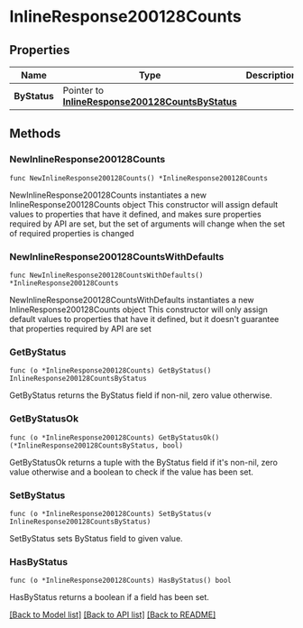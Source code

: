 # InlineResponse200128Counts

## Properties

Name | Type | Description | Notes
------------ | ------------- | ------------- | -------------
**ByStatus** | Pointer to [**InlineResponse200128CountsByStatus**](InlineResponse200128CountsByStatus.md) |  | [optional] 

## Methods

### NewInlineResponse200128Counts

`func NewInlineResponse200128Counts() *InlineResponse200128Counts`

NewInlineResponse200128Counts instantiates a new InlineResponse200128Counts object
This constructor will assign default values to properties that have it defined,
and makes sure properties required by API are set, but the set of arguments
will change when the set of required properties is changed

### NewInlineResponse200128CountsWithDefaults

`func NewInlineResponse200128CountsWithDefaults() *InlineResponse200128Counts`

NewInlineResponse200128CountsWithDefaults instantiates a new InlineResponse200128Counts object
This constructor will only assign default values to properties that have it defined,
but it doesn't guarantee that properties required by API are set

### GetByStatus

`func (o *InlineResponse200128Counts) GetByStatus() InlineResponse200128CountsByStatus`

GetByStatus returns the ByStatus field if non-nil, zero value otherwise.

### GetByStatusOk

`func (o *InlineResponse200128Counts) GetByStatusOk() (*InlineResponse200128CountsByStatus, bool)`

GetByStatusOk returns a tuple with the ByStatus field if it's non-nil, zero value otherwise
and a boolean to check if the value has been set.

### SetByStatus

`func (o *InlineResponse200128Counts) SetByStatus(v InlineResponse200128CountsByStatus)`

SetByStatus sets ByStatus field to given value.

### HasByStatus

`func (o *InlineResponse200128Counts) HasByStatus() bool`

HasByStatus returns a boolean if a field has been set.


[[Back to Model list]](../README.md#documentation-for-models) [[Back to API list]](../README.md#documentation-for-api-endpoints) [[Back to README]](../README.md)


